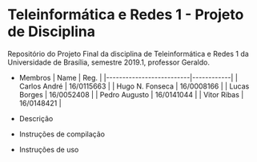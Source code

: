 # Teleinformática e Redes 1 - Projeto de Disciplina

Repositório do Projeto Final da disciplina de Teleinformática e Redes 1 da Universidade de Brasília, semestre 2019.1, professor Geraldo.

* Membros
| Name                     | Reg.       |
|--------------------------|------------|
| Carlos André             | 16/0115663 |
| Hugo N. Fonseca          | 16/0008166 |
| Lucas Borges             | 16/0052408 |
| Pedro Augusto            | 16/0141044 |
| Vitor Ribas              | 16/0148421 |

* Descrição

* Instruções de compilação

* Instruções de uso
